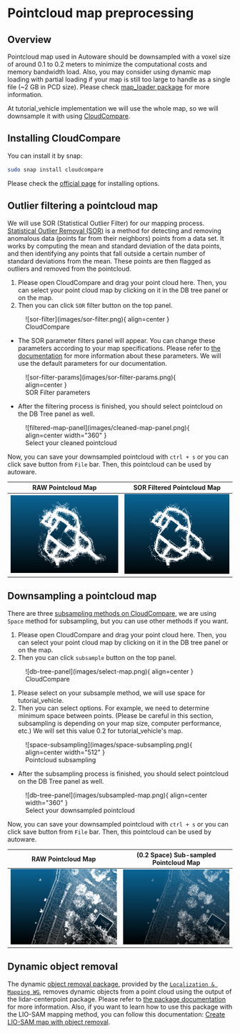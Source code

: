 # Pointcloud map preprocessing

## Overview

Pointcloud map used in Autoware should be downsampled with a voxel size of around 0.1 to 0.2 meters
to minimize the computational costs and memory bandwidth load.
Also,
you may consider
using dynamic map loading with partial loading
if your map is still too large to handle as a single file
(~2 GB in PCD size).
Please check [map_loader package](https://github.com/autowarefoundation/autoware.universe/tree/main/map/map_loader) for more information.

At tutorial_vehicle implementation we will use the whole map,
so we will downsample it with using [CloudCompare](https://www.cloudcompare.org/main.html).

## Installing CloudCompare

You can install it by snap:

```bash
sudo snap install cloudcompare
```

Please check the [official page](https://www.cloudcompare.org/release/index.html#CloudCompare)
for installing options.

## Outlier filtering a pointcloud map

We will use SOR (Statistical Outlier Filter) for our mapping process. [Statistical Outlier Removal (SOR)](https://www.cloudcompare.org/doc/wiki/index.php/SOR_filter)
is a method for detecting and removing anomalous data (points far from their neighbors) points from a data set.
It works by computing the
mean and standard deviation of the data points, and then identifying any points that fall outside a
certain number of standard deviations from the mean. These points are then flagged as outliers and
removed from the pointcloud.

1. Please open CloudCompare and drag your point cloud here. Then, you can select your point cloud map by clicking on it in the DB tree panel or on the map.
2. Then you can click `SOR` filter button on the top panel.

<figure markdown>
  ![sor-filter](images/sor-filter.png){ align=center }
  <figcaption>
    CloudCompare
  </figcaption>
</figure>

- The SOR parameter filters panel will appear. You can change these parameters according to your map
  specifications. Please refer to [the documentation](https://www.cloudcompare.org/doc/wiki/index.php/SOR_filter) for more information about these parameters.
  We will use the default parameters for our documentation.

<figure markdown>
  ![sor-filter-params](images/sor-filter-params.png){ align=center }
  <figcaption>
    SOR Filter parameters
  </figcaption>
</figure>

- After the filtering process is finished,
  you should select pointcloud on the DB Tree panel as well.

<figure markdown>
  ![filtered-map-panel](images/cleaned-map-panel.png){ align=center width="360" }
  <figcaption>
    Select your cleaned pointcloud
  </figcaption>
</figure>

Now,
you can save your downsampled pointcloud with `ctrl + s`
or you can click save button from `File` bar.
Then, this pointcloud can be used by autoware.

|            RAW Pointcloud Map             |         SOR Filtered Pointcloud Map          |
| :---------------------------------------: | :------------------------------------------: |
| ![original-map](images/raw-whole-map.png) | ![sor-filtered-map](images/sor-filtered.png) |

## Downsampling a pointcloud map

There are three [subsampling methods on CloudCompare](https://www.cloudcompare.org/doc/wiki/index.php/Edit%5CSubsample),
we are using `Space` method for subsampling, but you can use other methods if you want.

1. Please open CloudCompare and drag your point cloud here. Then, you can select your point cloud map by clicking on it in the DB tree panel or on the map.
2. Then you can click `subsample` button on the top panel.

<figure markdown>
  ![db-tree-panel](images/select-map.png){ align=center }
  <figcaption>
    CloudCompare
  </figcaption>
</figure>

1. Please select on your subsample method, we will use space for tutorial_vehicle.
2. Then you can select options. For example, we need to determine minimum space between points. (Please be careful in this section, subsampling is depending on your map size, computer performance, etc.) We will set this value 0.2 for tutorial_vehicle's map.

<figure markdown>
  ![space-subsampling](images/space-subsampling.png){ align=center width="512" }
  <figcaption>
    Pointcloud subsampling
  </figcaption>
</figure>

- After the subsampling process is finished,
  you should select pointcloud on the DB Tree panel as well.

<figure markdown>
  ![db-tree-panel](images/subsampled-map.png){ align=center width="360" }
  <figcaption>
    Select your downsampled pointcloud
  </figcaption>
</figure>

Now,
you can save your downsampled pointcloud with `ctrl + s`
or you can click save button from `File` bar.
Then, this pointcloud can be used by autoware.

|         RAW Pointcloud Map          |     (0.2 Space) Sub-sampled Pointcloud Map     |
| :---------------------------------: | :--------------------------------------------: |
| ![original-map-raw](images/raw.png) | ![downsampled-map](images/0.2-downsampled.png) |

## Dynamic object removal

The dynamic [object removal package](https://github.com/davutcanakbas/dynamic_object_removal), provided by the [`Localization & Mapping WG`](https://github.com/orgs/autowarefoundation/discussions/categories/working-group-meetings?discussions_q=is%3Aopen+category%3A%22Working+group+meetings%22+label%3A%22Meeting%3A+localization_mapping_wg%22),
removes dynamic objects from a point cloud using the output of the lidar-centerpoint package.
Please refer to [the package documentation](https://github.com/davutcanakbas/dynamic_object_removal/blob/main/README.md) for more information. Also, if you want to learn how
to use this package with the LIO-SAM mapping method, you can follow this documentation:
[Create LIO-SAM map with object removal](https://gist.github.com/StepTurtle/4e74492489073c053883888be57bb1e4).
